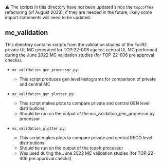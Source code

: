 :warning: The scripts in this directory have not been updated since the `topcoffea` refactoring (of August 2023), if they are needed in the future, likely some import statements will need to be updated.

## mc_validation

This directory contains scripts from the validation studies of the FullR2 private UL MC generated for TOP-22-006 against central UL MC performed during the June 2022 MC validation studies (for TOP-22-006 pre approval checks).

* `mc_validation_gen_processor.py`:
    - This script produces gen level histograms for comparison of private and central MC

* `mc_validation_gen_plotter.py`:
    - This script makes plots to compare private and central GEN level distributions
    - Should be run on the output of the mc_validation_gen_processor.py processor

* `mc_validation_plotter.py`:
    - This script makes plots to compare private and central RECO level distributions
    - Should be run on the output of the topeft processor
    - Was used during the June 2022 MC validation studies (for TOP-22-006 pre approval checks)



